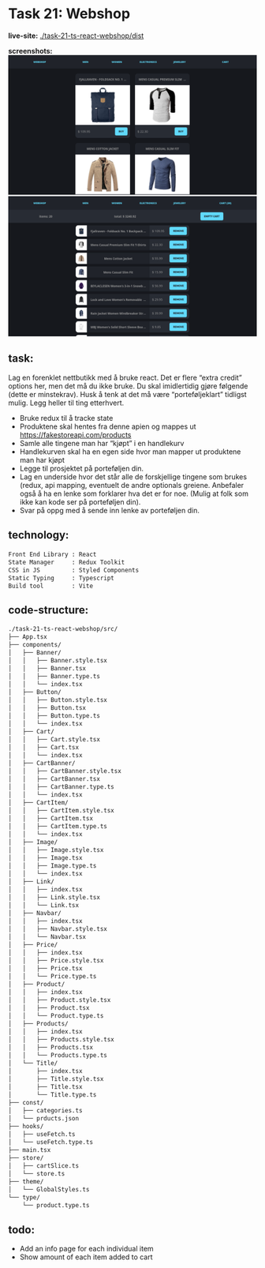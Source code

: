 # Task 21: Webshop

**live-site:**
[./task-21-ts-react-webshop/dist](https://sindre-kodehode.github.io/task-21-ts-react-webshop/dist/)

**screenshots:**
![calc](./scrot/webshop-1.png)
![calc](./scrot/webshop-2.png)

## task:

Lag en forenklet nettbutikk med å bruke react.
Det er flere “extra credit” options her, men det må du ikke bruke.
Du skal imidlertidig gjøre følgende (dette er minstekrav).
Husk å tenk at det må være “porteføljeklart” tidligst mulig.
Legg heller til ting etterhvert.

- Bruke redux til å tracke state
- Produktene skal hentes fra denne apien og mappes ut https://fakestoreapi.com/products
- Samle alle tingene man har “kjøpt” i en handlekurv 
- Handlekurven skal ha en egen side hvor man mapper ut produktene man har kjøpt
- Legge til prosjektet på porteføljen din.
- Lag en underside hvor det står alle de forskjellige tingene som brukes
  (redux, api mapping, eventuelt de andre optionals greiene. Anbefaler
  også å ha en lenke som forklarer hva det er for noe. (Mulig at folk
  som ikke kan kode ser på porteføljen din).
- Svar på oppg med å sende inn lenke av porteføljen din.

## technology: 
```
Front End Library : React            
State Manager     : Redux Toolkit
CSS in JS         : Styled Components
Static Typing     : Typescript       
Build tool        : Vite             
```

## code-structure:
```
./task-21-ts-react-webshop/src/
├── App.tsx
├── components/
│   ├── Banner/
│   │   ├── Banner.style.tsx
│   │   ├── Banner.tsx
│   │   ├── Banner.type.ts
│   │   └── index.tsx
│   ├── Button/
│   │   ├── Button.style.tsx
│   │   ├── Button.tsx
│   │   ├── Button.type.ts
│   │   └── index.tsx
│   ├── Cart/
│   │   ├── Cart.style.tsx
│   │   ├── Cart.tsx
│   │   └── index.tsx
│   ├── CartBanner/
│   │   ├── CartBanner.style.tsx
│   │   ├── CartBanner.tsx
│   │   ├── CartBanner.type.ts
│   │   └── index.tsx
│   ├── CartItem/
│   │   ├── CartItem.style.tsx
│   │   ├── CartItem.tsx
│   │   ├── CartItem.type.ts
│   │   └── index.tsx
│   ├── Image/
│   │   ├── Image.style.tsx
│   │   ├── Image.tsx
│   │   ├── Image.type.ts
│   │   └── index.tsx
│   ├── Link/
│   │   ├── index.tsx
│   │   ├── Link.style.tsx
│   │   └── Link.tsx
│   ├── Navbar/
│   │   ├── index.tsx
│   │   ├── Navbar.style.tsx
│   │   └── Navbar.tsx
│   ├── Price/
│   │   ├── index.tsx
│   │   ├── Price.style.tsx
│   │   ├── Price.tsx
│   │   └── Price.type.ts
│   ├── Product/
│   │   ├── index.tsx
│   │   ├── Product.style.tsx
│   │   ├── Product.tsx
│   │   └── Product.type.ts
│   ├── Products/
│   │   ├── index.tsx
│   │   ├── Products.style.tsx
│   │   ├── Products.tsx
│   │   └── Products.type.ts
│   └── Title/
│       ├── index.tsx
│       ├── Title.style.tsx
│       ├── Title.tsx
│       └── Title.type.ts
├── const/
│   ├── categories.ts
│   └── prducts.json
├── hooks/
│   ├── useFetch.ts
│   └── useFetch.type.ts
├── main.tsx
├── store/
│   ├── cartSlice.ts
│   └── store.ts
├── theme/
│   └── GlobalStyles.ts
└── type/
    └── product.type.ts
```

## todo:

- Add an info page for each individual item
- Show amount of each item added to cart
